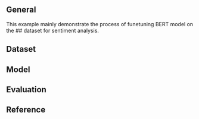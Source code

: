## General
This example mainly demonstrate the process of funetuning BERT model on the ## dataset for sentiment analysis. 

## Dataset


## Model

## Evaluation

## Reference
